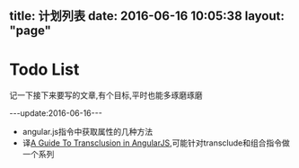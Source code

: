 title: 计划列表
date: 2016-06-16 10:05:38
layout: "page"
---
# Todo List

记一下接下来要写的文章,有个目标,平时也能多琢磨琢磨

---update:2016-06-16---

- angular.js指令中获取属性的几种方法  
- 译[A Guide To Transclusion in AngularJS](http://teropa.info/blog/2015/06/09/transclusion.html),可能针对transclude和组合指令做一个系列

